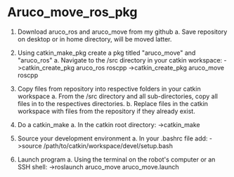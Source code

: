 # Aruco_move_ros_pkg

1. Download aruco_ros and aruco_move from my github
	a. Save repository on desktop or in home directory, will be moved latter.

2. Using catkin_make_pkg create a pkg titled "aruco_move" and "aruco_ros"
	a. Navigate to the /src directory in your catkin workspace:
		->catkin_create_pkg aruco_ros roscpp
		->catkin_create_pkg aruco_move roscpp

3. Copy files from repository into respective folders in your catkin workspace
	a. From the /src directory and all sub-directories, copy all files in to the respectives directories.
	b. Replace files in the catkin workspace with files from the repository if they already exist.
	
4. Do a catkin_make
	a. In the catkin root directory:
		->catkin_make

5. Source your development environment
	a. In your .bashrc file add:
		->source /path/to/catkin/workspace/devel/setup.bash

6. Launch program
	a. Using the terminal on the robot's computer or an SSH shell:
		->roslaunch aruco_move aruco_move.launch
